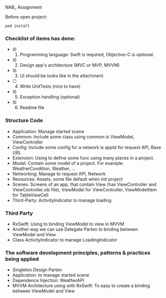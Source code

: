 NAB_ Assignment

Before open project: 

```
pod install 
```

### Checklist of items has done:

- [x] 1. Programming language: Swift is required, Objective-C is optional.
- [x] 2. Design app's architecture (MVC or MVP, MVVM)
- [x] 3. UI should be looks like in the attachment.
- [ ] 4. Write UnitTests (nice to have)
- [x] 5. Exception handling (optional)
- [x] 6. Readme file

### Structure Code 
 - Application: Manage started scene
 - Common: Include some class using common is ViewModel, ViewController
 - Config: Include some config for a network is appId for request API, Base URL
 - Extension: Using to define some func using many places in a project.
 - Model: Contain some model of a project. For example: WeatherCondition, Weather, ...
 - Networking: Manage to request API, Network 
 - Resources: Assets, some file default when init project
 - Scenes: Screens of an app, that contain View (has ViewController and ViewController.xib file), ViewModel for ViewController, ViewModelItem for TableViewCell
 - Third-Party: ActivityIndicator to manage loading

### Third Party
 - RxSwift: Using to binding ViewModel to view in MVVM
 - Another way we can use Delegate Parten to binding between ViewModel and View.
 - Class ActivityIndicator to manage LoadingIndicator

### The software development principles, patterns & practices being applied
* Singleton Design Parten
* Application: to manage started scene
* Dependence Injection: WeatherAPI 
* MVVM Architecture using with RxSwift: To easy to create a binding between ViewModel and View
